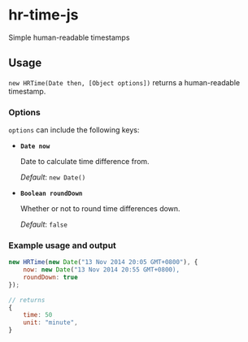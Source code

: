 # hr-time-js

Simple human-readable timestamps

## Usage

`new HRTime(Date then, [Object options])` returns a human-readable timestamp.

### Options

`options` can include the following keys:

+ __`Date now`__

    Date to calculate time difference from.

    _Default_: `new Date()`
    

+ __`Boolean roundDown`__

    Whether or not to round time differences down.
    
    _Default_: `false`

### Example usage and output

```javascript
new HRTime(new Date("13 Nov 2014 20:05 GMT+0800"), {
    now: new Date("13 Nov 2014 20:55 GMT+0800),
    roundDown: true
});
  
// returns
{
    time: 50
    unit: "minute",
}
```